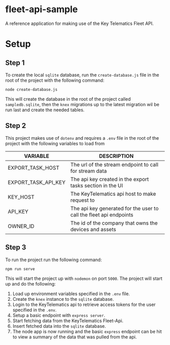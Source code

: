 # fleet-api-sample
A reference application for making use of the Key Telematics Fleet API.

# Setup

## Step 1

To create the local `sqlite` database, run the `create-database.js` file in the root of the project with the following command:
```
node create-database.js
```

This will create the database in the root of the project called `sampledb.sqlite`, then the `knex` migrations up to the latest migration wil be run last and create the needed tables.

## Step 2

This project makes use of `dotenv` and requires a `.env` file in the root of the project with the following variables to load from

| VARIABLE    | DESCRIPTION                                                                 |
|-------------|-----------------------------------------------------------------------------|
| EXPORT_TASK_HOST | The url of the stream endpoint to call for stream data |
| EXPORT_TASK_API_KEY | The api key created in the export tasks section in the UI |
| KEY_HOST    | The KeyTelematics api host to make request to                             |
| API_KEY    | The api key generated for the user to call the fleet api endpoints                              |
| OWNER_ID    | The id of the company that owns the devices and assets                      |

## Step 3

To run the project run the following command:
```
npm run serve
```

This will start the project up with `nodemon` on port `5000`. The project will start up and do the following:

1. Load up environment variables specified in the `.env` file.
2. Create the `knex` instance to the `sqlite` database.
3. Login to the KeyTelematics api to retrieve access tokens for the user specified in the `.env`.
4. Setup a basic endpoint with `express server`. 
5. Start fetching data from the KeyTelematics Fleet-Api.
6. Insert fetched data into the `sqlite` database.
7. The node app is now running and the basic `express` endpoint can be hit to view a summary of the data that was pulled from the api.

